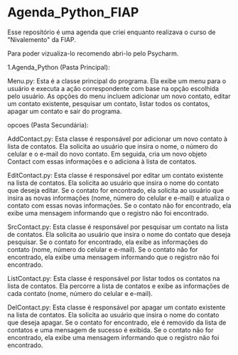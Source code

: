 # Agenda_Python_FIAP
Esse repositório é uma agenda que criei enquanto realizava o curso de "Nivalemento" da FIAP.

Para poder vizualiza-lo recomendo abri-lo pelo Psycharm.

1.Agenda_Python (Pasta Principal):

  Menu.py: Esta é a classe principal do programa. Ela exibe um menu para o usuário e executa a ação correspondente com base na opção escolhida pelo usuário. As opções do menu incluem adicionar um novo contato, editar um contato existente, pesquisar um contato, listar todos os contatos, apagar um contato e sair do programa.


  opcoes (Pasta Secundária):
  
  AddContact.py: Esta classe é responsável por adicionar um novo contato à lista de contatos. Ela solicita ao usuário que insira o nome, o número do celular e o e-mail do novo contato. Em seguida, cria um novo objeto Contact com essas informações e o adiciona à lista de contatos.
    
  EditContact.py: Esta classe é responsável por editar um contato existente na lista de contatos. Ela solicita ao usuário que insira o nome do contato que deseja editar. Se o contato for encontrado, ela solicita ao usuário que insira as novas informações (nome, número do celular e e-mail) e atualiza o contato com essas novas informações. Se o contato não for encontrado, ela exibe uma mensagem informando que o registro não foi encontrado.
    
  SrcContact.py: Esta classe é responsável por pesquisar um contato na lista de contatos. Ela solicita ao usuário que insira o nome do contato que deseja pesquisar. Se o contato for encontrado, ela exibe as informações do contato (nome, número do celular e e-mail). Se o contato não for encontrado, ela exibe uma mensagem informando que o registro não foi encontrado.

  ListContact.py: Esta classe é responsável por listar todos os contatos na lista de contatos. Ela percorre a lista de contatos e exibe as informações de cada contato (nome, número do celular e e-mail).

  DelContact.py: Esta classe é responsável por apagar um contato existente na lista de contatos. Ela solicita ao usuário que insira o nome do contato que deseja apagar. Se o contato for encontrado, ele é removido da lista de contatos e uma mensagem de sucesso é exibida. Se o contato não for encontrado, ela exibe uma mensagem informando que o registro não foi encontrado.

